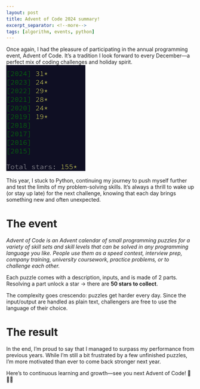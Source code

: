 ```yaml
---
layout: post
title: Advent of Code 2024 summary!
excerpt_separator: <!--more-->
tags: [algorithm, events, python]
---
```

Once again, I had the pleasure of participating in the annual programming event, Advent of Code. 
It’s a tradition I look forward to every December—a perfect mix of coding challenges and holiday spirit.
![list comprehension first implem](../assets/advent_of_code/aoc_2024.png)

This year, I stuck to Python, continuing my journey to push myself further and test the limits of my problem-solving skills. 
It’s always a thrill to wake up (or stay up late) for the next challenge, knowing that each day brings something new and often unexpected.


<!--more-->

# The event

*Advent of Code is an Advent calendar of small programming puzzles for a variety of skill sets and skill levels that can
be solved in any programming language you like. People use them as a speed contest, interview prep, company training,
university coursework, practice problems, or to challenge each other.*

Each puzzle comes with a description, inputs, and is made of 2 parts. Resolving a part unlock a star -> there are **50
stars to collect**.

The complexity goes crescendo: puzzles get harder every day. Since the input/output are handled as plain text,
challengers are free to use the language of their choice.

# The result
In the end, I’m proud to say that I managed to surpass my performance from previous years. While I’m still a bit frustrated by a few unfinished puzzles, I’m more motivated than ever to come back stronger next year.

Here’s to continuous learning and growth—see you next Advent of Code! 🎄👨‍💻